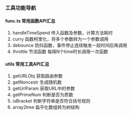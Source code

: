 ### 工具功能导航

#### func.ts  常用函数API汇总

1. handleTimeSpend  传入函数及参数，计算方法耗时
2. curry  函数柯里化，将多个参数转为一个参数调用
3. debounce  防抖函数，事件停止连续触发一段时间后再调用
4. throttle  节流函数  每隔N个time时长调用一次函数

#### utils  常用工具API汇总

1. getURLObj  获取路由参数
2. getNoncestr   生成随机数
3. getUrlParam  获取URL中的参数
4. getPrimeNum  判断是否为质数
5. isBracket  判断字符串是否符合括号规则
6. array2tree  扁平化数组转为树结构